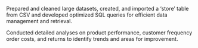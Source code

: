 Prepared and cleaned large datasets, created, and imported a ‘store’ table from CSV and developed optimized SQL queries for efficient data management and retrieval.

Conducted detailed analyses on product performance, customer frequency order costs, and returns to identify trends and areas for improvement.
